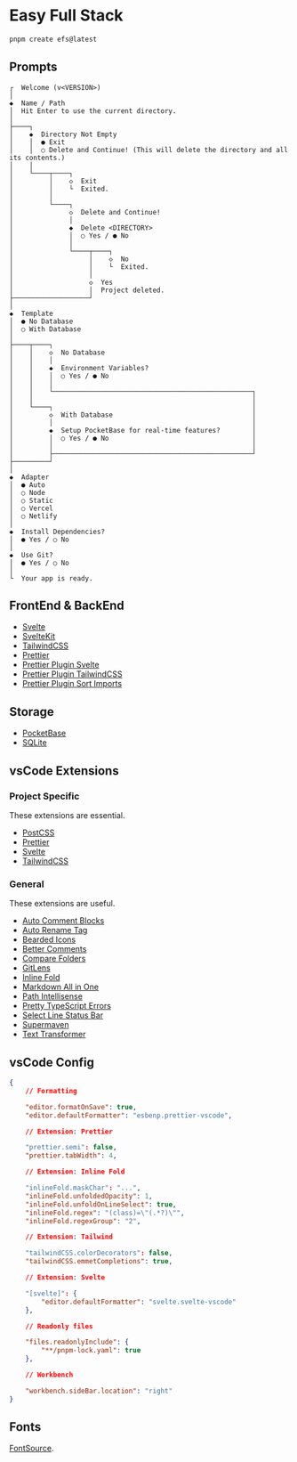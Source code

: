 # Easy Full Stack

```bash
pnpm create efs@latest
```

## Prompts

```
┌  Welcome (v<VERSION>)
│
◆  Name / Path
│  Hit Enter to use the current directory.
│
├────┐
│    ◆  Directory Not Empty
│    │  ● Exit
│    │  ○ Delete and Continue! (This will delete the directory and all its contents.)
│    │
│    └────┬────┐
│         │    ◇  Exit
│         │    └  Exited.
│         │
│         └────┐
│              ◇  Delete and Continue!
│              │
│              ◆  Delete <DIRECTORY>
│              │  ○ Yes / ● No
│              │
│              └────┬────┐
│                   │    ◇  No
│                   │    └  Exited.
│                   │
│                   ◇  Yes
│                   │  Project deleted.
├───────────────────┘
│
◆  Template
│  ● No Database
│  ○ With Database
│
├────┬────┐
│    │    ◇  No Database
│    │    │
│    │    ◆  Environment Variables?
│    │    │  ○ Yes / ● No
│    │    │
│    │    └──────────────────────────────────────────────────┐
│    │                                                       │
│    └────┐                                                  │
│         ◇  With Database                                   │
│         │                                                  │
│         ◆  Setup PocketBase for real-time features?        │
│         │  ○ Yes / ● No                                    │
│         │                                                  │
│         ├──────────────────────────────────────────────────┘
├─────────┘
│
◆  Adapter
│  ● Auto
│  ○ Node
│  ○ Static
│  ○ Vercel
│  ○ Netlify
│
◆  Install Dependencies?
│  ● Yes / ○ No
│
◆  Use Git?
│  ● Yes / ○ No
│
└  Your app is ready.
```

## FrontEnd & BackEnd

-   [Svelte](https://svelte.dev)
-   [SvelteKit](https://kit.svelte.dev)
-   [TailwindCSS](https://tailwindcss.com)
-   [Prettier](https://prettier.io)
-   [Prettier Plugin Svelte](https://github.com/sveltejs/prettier-plugin-svelte)
-   [Prettier Plugin TailwindCSS](https://github.com/tailwindlabs/prettier-plugin-tailwindcss)
-   [Prettier Plugin Sort Imports](https://github.com/IanVS/prettier-plugin-sort-imports)

## Storage

-   [PocketBase](https://pocketbase.io)
-   [SQLite](https://www.sqlite.org)

## vsCode Extensions

### Project Specific

These extensions are essential.

-   [PostCSS](https://marketplace.visualstudio.com/items?itemName=csstools.postcss)
-   [Prettier](https://marketplace.visualstudio.com/items?itemName=esbenp.prettier-vscode)
-   [Svelte](https://marketplace.visualstudio.com/items?itemName=svelte.svelte-vscode)
-   [TailwindCSS](https://marketplace.visualstudio.com/items?itemName=bradlc.vscode-tailwindcss)

### General

These extensions are useful.

-   [Auto Comment Blocks](https://marketplace.visualstudio.com/items?itemName=kevinkyang.auto-comment-blocks)
-   [Auto Rename Tag](https://marketplace.visualstudio.com/items?itemName=formulahendry.auto-rename-tag)
-   [Bearded Icons](https://marketplace.visualstudio.com/items?itemName=BeardedBear.beardedicons)
-   [Better Comments](https://marketplace.visualstudio.com/items?itemName=aaron-bond.better-comments)
-   [Compare Folders](https://marketplace.visualstudio.com/items?itemName=moshfeu.compare-folders)
-   [GitLens](https://marketplace.visualstudio.com/items?itemName=eamodio.gitlens)
-   [Inline Fold](https://marketplace.visualstudio.com/items?itemName=moalamri.inline-fold)
-   [Markdown All in One](https://marketplace.visualstudio.com/items?itemName=yzhang.markdown-all-in-one)
-   [Path Intellisense](https://marketplace.visualstudio.com/items?itemName=christian-kohler.path-intellisense)
-   [Pretty TypeScript Errors](https://marketplace.visualstudio.com/items?itemName=yoavbls.pretty-ts-errors)
-   [Select Line Status Bar](https://marketplace.visualstudio.com/items?itemName=tomoki1207.selectline-statusbar)
-   [Supermaven](https://marketplace.visualstudio.com/items?itemName=supermaven.supermaven)
-   [Text Transformer](https://marketplace.visualstudio.com/items?itemName=jackytsu.text-transformer)

## vsCode Config

```json
{
    // Formatting

    "editor.formatOnSave": true,
    "editor.defaultFormatter": "esbenp.prettier-vscode",

    // Extension: Prettier

    "prettier.semi": false,
    "prettier.tabWidth": 4,

    // Extension: Inline Fold

    "inlineFold.maskChar": "...",
    "inlineFold.unfoldedOpacity": 1,
    "inlineFold.unfoldOnLineSelect": true,
    "inlineFold.regex": "(class)=\"(.*?)\"",
    "inlineFold.regexGroup": "2",

    // Extension: Tailwind

    "tailwindCSS.colorDecorators": false,
    "tailwindCSS.emmetCompletions": true,

    // Extension: Svelte

    "[svelte]": {
        "editor.defaultFormatter": "svelte.svelte-vscode"
    },

    // Readonly files

    "files.readonlyInclude": {
        "**/pnpm-lock.yaml": true
    },

    // Workbench

    "workbench.sideBar.location": "right"
}
```

## Fonts

[FontSource](https://fontsource.org).

